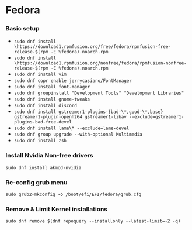 # Fedora
### Basic setup
  - `sudo dnf install \https://download1.rpmfusion.org/free/fedora/rpmfusion-free-release-$(rpm -E %fedora).noarch.rpm`
  - `sudo dnf install \https://download1.rpmfusion.org/nonfree/fedora/rpmfusion-nonfree-release-$(rpm -E %fedora).noarch.rpm`
  - `sudo dnf install vim`
  - `sudo dnf copr enable jerrycasiano/FontManager`
  - `sudo dnf install font-manager`
  - `sudo dnf groupinstall "Development Tools" "Development Libraries"`
  - `sudo dnf install gnome-tweaks`
  - `sudo dnf install discord`
  - `sudo dnf install gstreamer1-plugins-{bad-\*,good-\*,base} gstreamer1-plugin-openh264 gstreamer1-libav --exclude=gstreamer1-plugins-bad-free-devel`
  - `sudo dnf install lame\* --exclude=lame-devel`
  - `sudo dnf group upgrade --with-optional Multimedia`
  - `sudo dnf install zsh`
  
### Install Nvidia Non-free drivers
  `sudo dnf install akmod-nvidia`
  
### Re-config grub menu
  `sudo grub2-mkconfig -o /boot/efi/EFI/fedora/grub.cfg`
  
### Remove & Limit Kernel installations
  `sudo dnf remove $(dnf repoquery --installonly --latest-limit=-2 -q)`
